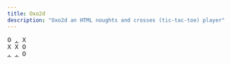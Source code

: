 ```yaml
---
title: Oxo2d 
description: "Oxo2d an HTML noughts and crosses (tic-tac-toe) player"
---
```


<pre class="oxo2d">
O <a href="../d/">.</a> X
X X O
<a href="../6m/">.</a> <a href="../1m/">.</a> O
</pre>
